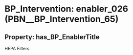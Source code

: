 # BP_Intervention: __enabler_026__ (PBN__BP_Intervention_65)

## Property: has_BP_EnablerTitle

HEPA Filters

